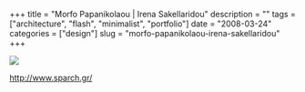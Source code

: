 +++
title = "Morfo Papanikolaou | Irena Sakellaridou"
description = ""
tags = ["architecture", "flash", "minimalist", "portfolio"]
date = "2008-03-24"
categories = ["design"]
slug = "morfo-papanikolaou-irena-sakellaridou"
+++


 

  <div id="screens-thumbs" class="clearfix">
    <div class="txt-center" id="design-submission"><a href="http://www.sparch.gr/"><img id='bluga-thumbnail-783' class='bluga-thumbnail large' src='//media.konigi.com/bluga/
wt47f276ab37520_0.jpg'/></a></div>  
  </div>   
<p><a href="http://www.sparch.gr/">http://www.sparch.gr/</a></p>




